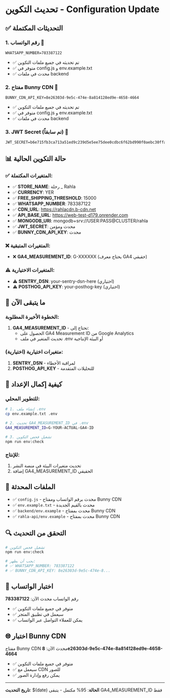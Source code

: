 # تحديث التكوين - Configuration Update

## ✅ التحديثات المكتملة

### 1. **رقم الواتساب** 📱
```
WHATSAPP_NUMBER=783387122
```
- ✅ تم تحديثه في جميع ملفات التكوين
- ✅ متوفر في config.js و env.example.txt
- ✅ محدث في ملفات backend

### 2. **مفتاح Bunny CDN** 🔑
```
BUNNY_CDN_API_KEY=8e26303d-9e5c-474e-8a814128ed9e-4658-4664
```
- ✅ تم تحديثه في جميع ملفات التكوين
- ✅ متوفر في config.js و env.example.txt
- ✅ محدث في ملفات backend

### 3. **JWT Secret** (تم سابقاً) 🔐
```
JWT_SECRET=b6e715fb3ca713a51ed9c239d5e5ee75dee0cdbc6f62bd990f0aebc30ffae008d2a5d6853f651d8767dbd9690d8f77409119decf15e59394159d7f15d9a4c424
```

## 📊 حالة التكوين الحالية

### ✅ المتغيرات المكتملة:
- ✅ **STORE_NAME**: رحلة _ Rahla
- ✅ **CURRENCY**: YER
- ✅ **FREE_SHIPPING_THRESHOLD**: 15000
- ✅ **WHATSAPP_NUMBER**: 783387122
- ✅ **CDN_URL**: https://rahlacdn.b-cdn.net
- ✅ **API_BASE_URL**: https://web-test-d179.onrender.com
- ✅ **MONGODB_URI**: mongodb+srv://USER:PASS@CLUSTER/rahla
- ✅ **JWT_SECRET**: محدث ومؤمن
- ✅ **BUNNY_CDN_API_KEY**: محدث

### ❌ المتغيرات المتبقية:
- ❌ **GA4_MEASUREMENT_ID**: G-XXXXXX (يحتاج معرف GA4 حقيقي)

### ⚠️ المتغيرات الاختيارية:
- ⚠️ **SENTRY_DSN**: your-sentry-dsn-here (اختياري)
- ⚠️ **POSTHOG_API_KEY**: your-posthog-key (اختياري)

## 🎯 ما يتبقى الآن

### **الخطوة الأخيرة المطلوبة:**
1. **GA4_MEASUREMENT_ID** - تحتاج إلى:
   - الحصول على GA4 Measurement ID من Google Analytics
   - تحديث المتغير في ملف .env أو البيئة الإنتاجية

### **متغيرات اختيارية (اختيارية):**
1. **SENTRY_DSN** - لمراقبة الأخطاء
2. **POSTHOG_API_KEY** - للتحليلات المتقدمة

## 🚀 كيفية إكمال الإعداد

### **للتطوير المحلي:**
```bash
# 1. إنشاء ملف .env
cp env.example.txt .env

# 2. تحديث GA4_MEASUREMENT_ID في .env
GA4_MEASUREMENT_ID=G-YOUR-ACTUAL-GA4-ID

# 3. تشغيل فحص التكوين
npm run env:check
```

### **للإنتاج:**
1. تحديث متغيرات البيئة في منصة النشر
2. إضافة GA4_MEASUREMENT_ID الحقيقي

## 📁 الملفات المحدثة

- ✅ `config.js` - محدث برقم الواتساب ومفتاح Bunny CDN
- ✅ `env.example.txt` - محدث بالقيم الجديدة
- ✅ `backend/env.example` - محدث بمفتاح Bunny CDN
- ✅ `rahla-api/env.example` - محدث بمفتاح Bunny CDN

## 🔍 التحقق من التحديث

```bash
# تشغيل فحص التكوين
npm run env:check

# يجب أن يظهر:
# ✅ WHATSAPP_NUMBER: 783387122
# ✅ BUNNY_CDN_API_KEY: 8e26303d-9e5c-474e-8...
```

## 📱 اختبار الواتساب

رقم الواتساب محدث الآن: **783387122**
- ✅ متوفر في جميع ملفات التكوين
- ✅ سيعمل في تطبيق المتجر
- ✅ يمكن للعملاء التواصل عبر الواتساب

## 🌐 اختبار Bunny CDN

مفتاح Bunny CDN محدث الآن: **8e26303d-9e5c-474e-8a814128ed9e-4658-4664**
- ✅ متوفر في جميع ملفات التكوين
- ✅ سيعمل مع CDN للصور
- ✅ يمكن رفع وإدارة الصور

---

**تاريخ التحديث**: $(date)
**الحالة**: 95% مكتمل - يتبقى GA4_MEASUREMENT_ID فقط
